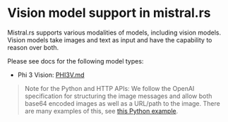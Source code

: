 # Vision model support in mistral.rs

Mistral.rs supports various modalities of models, including vision models. Vision models take images and text as input and have the capability to reason over both.

Please see docs for the following model types:

- Phi 3 Vision: [PHI3V.md](PHI3V.md)

> Note for the Python and HTTP APIs:
> We follow the OpenAI specification for structuring the image messages and allow both base64 encoded images as well as a URL/path to the image. There are many examples of this, see [this Python example](../examples/python/phi3v.py).